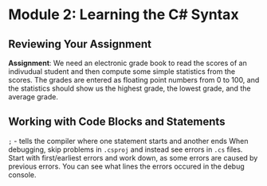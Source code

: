 # Module 2: Learning the C# Syntax

## Reviewing Your Assignment
**Assignment**: We need an electronic grade book to read the scores of an indivudual student and then compute some simple statistics from the scores.
The grades are entered as floating point numbers from 0 to 100, and the statistics should show us the highest grade, the lowest grade, and the average grade.

## Working with Code Blocks and Statements
`;` - tells the compiler where one statement starts and another ends
When debugging, skip problems in `.csproj` and instead see errors in `.cs` files. Start with first/earliest errors and work down, as some errors are caused by previous errors. You can see what lines the errors occured in the debug console.